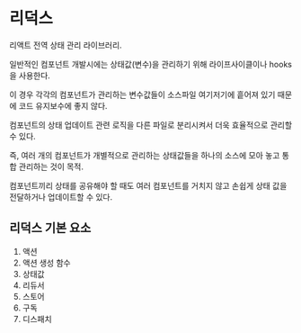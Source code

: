 # 리덕스

리액트 전역 상태 관리 라이브러리.

일반적인 컴포넌트 개발시에는 상태값(변수)을 관리하기 위해 라이프사이클이나 hooks을 사용한다.

이 경우 각각의 컴포넌트가 관리하는 변수값들이 소스파일 여기저기에 흩어져 있기 때문에 코드 유지보수에 좋지 않다.

컴포넌트의 상태 업데이트 관련 로직을 다른 파일로 분리시켜서 더욱 효율적으로 관리할 수 있다.

즉, 여러 개의 컴포넌트가 개별적으로 관리하는 상태값들을 하나의 소스에 모아 놓고 통합 관리하는 것이 목적.

컴포넌트끼리 상태를 공유해야 할 때도 여러 컴포넌트를 거치지 않고 손쉽게 상태 값을 전달하거나 업데이트할 수 있다.


## 리덕스 기본 요소

1. 액션
1. 액션 생성 함수
1. 상태값
1. 리듀서
1. 스토어
1. 구독
1. 디스패치